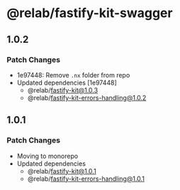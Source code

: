 # @relab/fastify-kit-swagger

## 1.0.2

### Patch Changes

-   1e97448: Remove `.nx` folder from repo
-   Updated dependencies [1e97448]
    -   @relab/fastify-kit@1.0.3
    -   @relab/fastify-kit-errors-handling@1.0.2

## 1.0.1

### Patch Changes

-   Moving to monorepo
-   Updated dependencies
    -   @relab/fastify-kit@1.0.1
    -   @relab/fastify-kit-errors-handling@1.0.1
